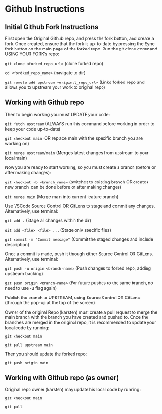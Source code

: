 # Github Instructions

## Initial Github Fork Instructions

First open the Original Github repo, and press the fork button, and create a fork.
Once created, ensure that the fork is up-to-date by pressing the Sync fork button on the main page of the forked repo.
Run the git clone command USING YOUR FORK's repo:

`git clone <forked_repo_url>` (clone forked repo)

`cd <fordked_repo_name>` (navigate to dir)

`git remote add upstream <original_repo_url>` (Links forked repo and allows you to upstream your work to original repo)

## Working with Github repo

Then to begin working you must UPDATE your code:

`git fetch upstream` (ALWAYS run this command before working in order to keep your code up-to-date)

`git checkout main` (OR replace main with the specific branch you are working on)

`git merge upstream/main` (Merges latest changes from upstream to your local main)

Now you are ready to start working, so you must create a branch (before or after making changes):

`git checkout -b <branch_name>` (switches to existing branch OR creates new branch, can be done before or after making changes)

`git merge main` (Merge main into current feature branch)

Use VSCode Source Control OR GitLens to stage and commit any changes.
Alternatively, use terminal:

`git add .` (Stage all changes within the dir)

`git add <file> <file> ...` (Stage only specific files)

`git commit -m "Commit message"` (Commit the staged changes and include description)

Once a commit is made, push it through either Source Control OR GitLens.
Alternatively, use terminal:

`git push -u origin <branch-name>` (Push changes to forked repo, adding upstream tracking)

`git push origin <branch-name>` (For future pushes to the same branch, no need to use -u flag again)

Publish the branch to UPSTREAM, using Source Control OR GitLens (through the pop-up at the top of the screen)

Owner of the original Repo (karsten) must create a pull request to merge the main branch with the branch you have created and pushed to.
Once the branches are merged in the original repo, it is recommended to update your local code by running:

`git checkout main`

`git pull upstream main`

Then you should update the forked repo:

`git push origin main`

## Working with Github repo (as owner)

Original repo owner (karsten) may update his local code by running:

`git checkout main`

`git pull`
